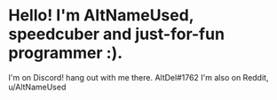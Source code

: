 # Hello! I'm AltNameUsed, speedcuber and just-for-fun programmer :).

I'm on Discord! hang out with me there. AltDel#1762
I'm also on Reddit, u/AltNameUsed

<!--
**AltNameUsed/AltNameUsed** is a ✨ _special_ ✨ repository because its `README.md` (this file) appears on your GitHub profile.

Here are some ideas to get you started:

- 🔭 I’m currently working on ...
- 🌱 I’m currently learning ...
- 👯 I’m looking to collaborate on ...
- 🤔 I’m looking for help with ...
- 💬 Ask me about ...
- 📫 How to reach me: ...
- 😄 Pronouns: ...
- ⚡ Fun fact: ...
-->
